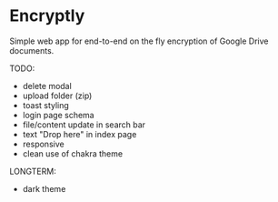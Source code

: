 # Encryptly

Simple web app for end-to-end on the fly encryption of Google Drive documents.

TODO:
- delete modal
- upload folder (zip)
- toast styling
- login page schema
- file/content update in search bar
- text "Drop here" in index page
- responsive
- clean use of chakra theme

LONGTERM:
- dark theme